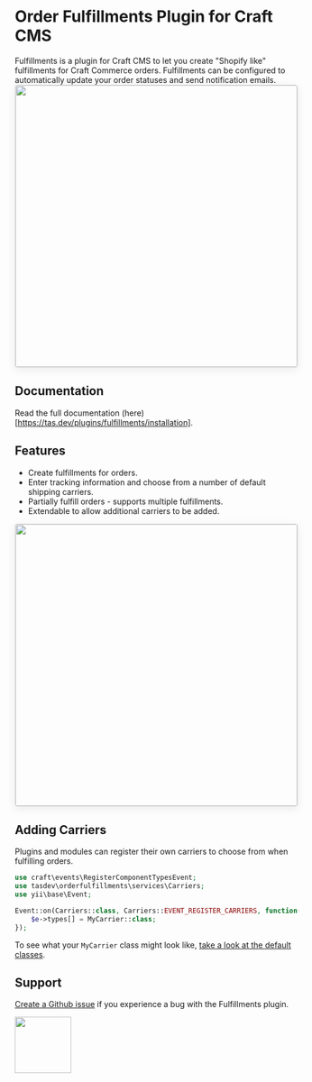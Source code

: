 # Order Fulfillments Plugin for Craft CMS

Fulfillments is a plugin for Craft CMS to let you create "Shopify like" fulfillments for Craft Commerce orders. Fulfillments can be configured to automatically update your order statuses and send notification emails.
<img width="500" src="https://tas.dev/uploads/plugins/fulfillments/screenshot-1.png" style="box-shadow: 0 4px 16px rgba(0,0,0,0.08); border-radius: 4px; border: 1px solid rgba(0,0,0,0.12);">

## Documentation
Read the full documentation (here)[https://tas.dev/plugins/fulfillments/installation].

## Features

- Create fulfillments for orders.
- Enter tracking information and choose from a number of default shipping carriers.
- Partially fulfill orders - supports multiple fulfillments.
- Extendable to allow additional carriers to be added.

<img width="500" src="https://tas.dev/uploads/plugins/fulfillments/screenshot-2.png" style="box-shadow: 0 4px 16px rgba(0,0,0,0.08); border-radius: 4px; border: 1px solid rgba(0,0,0,0.12);">

## Adding Carriers

Plugins and modules can register their own carriers to choose from when fulfilling orders.
```php
use craft\events\RegisterComponentTypesEvent;
use tasdev\orderfulfillments\services\Carriers;
use yii\base\Event;

Event::on(Carriers::class, Carriers::EVENT_REGISTER_CARRIERS, function(RegisterComponentTypesEvent $e) {
    $e->types[] = MyCarrier::class;
});
```

To see what your `MyCarrier` class might look like, [take a look at the default classes](src/carriers/AusPost.php).

## Support

[Create a Github issue](https://github.com/tasdev-au/craft-fulfillments/issues) if you experience a bug with the Fulfillments plugin.

<a href="https://tas.dev" target="_blank">
  <img width="100" src="https://tas.dev/assets/img/logo-text.svg">
</a>
